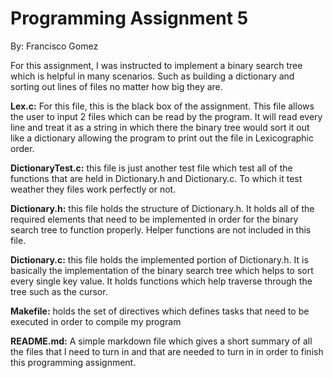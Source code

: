 # Programming Assignment 5

By: Francisco Gomez

For this assignment, I was instructed to implement a binary
search tree which is helpful in many scenarios. Such as 
building a dictionary and sorting out lines of files no matter
how big they are. 

__Lex.c:__ For this file, this is the black box of the assignment. 
This file allows the user to input 2 files which can be read by the program. 
It will read every line and treat it as a string in which there
the binary tree would sort it out like a dictionary allowing the 
program to print out the file in Lexicographic order.

__DictionaryTest.c:__ this file is just another test file 
which test all of the functions that are held in Dictionary.h and 
Dictionary.c. To which it test weather they files work perfectly or not. 

__Dictionary.h:__ this file holds the structure of Dictionary.h.
It holds all of the required elements that need to be implemented in order
for the binary search tree to function properly. Helper functions are not included 
in this file.

__Dictionary.c:__ this file holds the implemented portion of Dictionary.h. 
It is basically the implementation of the binary search tree which helps
to sort every single key value. It holds functions which help traverse through 
the tree such as the cursor.

__Makefile:__
holds the set of directives which defines tasks that need to be
executed in order to compile my program

__README.md:__
A simple markdown file which gives a short summary of all the files
that I need to turn in and that are needed to turn in in order to
finish this programming assignment.

